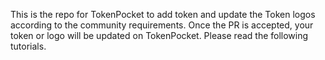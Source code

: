 This is the repo for TokenPocket to add token and update the Token logos according to the community requirements.
Once the PR is accepted, your token or logo will be updated on TokenPocket. Please read the following tutorials.
